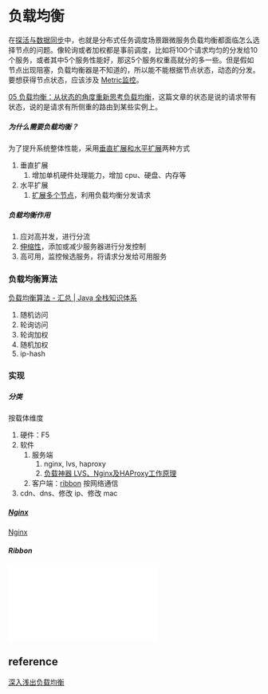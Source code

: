 # 负载均衡

在[探活与数据同步](探活与数据同步.md)中，也就是分布式任务调度场景跟微服务负载均衡都面临怎么选择节点的问题。像轮询或者加权都是事前调度，比如将100个请求均匀的分发给10个服务，或者其中5个服务性能好，那这5个服务权重高就分的多一些。但是假如节点出现阻塞，负载均衡器是不知道的，所以能不能根据节点状态，动态的分发。要想获得节点状态，应该涉及 [Metric监控](Metric监控.md)。

[05 负载均衡：从状态的角度重新思考负载均衡](http://learn.lianglianglee.com/%E4%B8%93%E6%A0%8F/%E6%B7%B1%E5%85%A5%E6%B5%85%E5%87%BA%E5%88%86%E5%B8%83%E5%BC%8F%E6%8A%80%E6%9C%AF%E5%8E%9F%E7%90%86/05%20%E8%B4%9F%E8%BD%BD%E5%9D%87%E8%A1%A1%EF%BC%9A%E4%BB%8E%E7%8A%B6%E6%80%81%E7%9A%84%E8%A7%92%E5%BA%A6%E9%87%8D%E6%96%B0%E6%80%9D%E8%80%83%E8%B4%9F%E8%BD%BD%E5%9D%87%E8%A1%A1.md)，这篇文章的状态是说的请求带有状态，说的是请求有所侧重的路由到某些实例上。




##### 为什么需要负载均衡？
为了提升系统整体性能，采用[垂直扩展和水平扩展](https://www.jianshu.com/p/be66a52d2b9b)两种方式
1. 垂直扩展
	1. 增加单机硬件处理能力，增加 cpu、硬盘、内存等
2. 水平扩展
	1. [扩展多个节点](分布式.md#为什么引入分布式？带来了哪些问题？)，利用负载均衡分发请求
##### 负载均衡作用
1. 应对高并发，进行分流
2. [伸缩性](灰度发布.md)，添加或减少服务器进行分发控制
3. 高可用，监控候选服务，将请求分发给可用服务

### 负载均衡算法

[负载均衡算法 - 汇总 | Java 全栈知识体系](https://pdai.tech/md/algorithm/alg-domain-load-balance.html)
1. 随机访问
2. 轮询访问
3. 轮询加权
4. 随机加权
5. ip-hash


### 实现
##### 分类
按载体维度
1. 硬件：F5
2. 软件
	1. 服务端
		1. nginx, lvs, haproxy
		2. [负载神器 LVS、Nginx及HAProxy工作原理](https://mp.weixin.qq.com/s?__biz=MzU0MzQ5MDA0Mw==&mid=2247486255&idx=2&sn=37dd6b8479c0d95f21eef2f09711f9bf)
	2. 客户端：[ribbon](负载均衡.md#Ribbon)
按网络通信
1. cdn、dns、修改 ip、修改 mac
##### [Nginx](Nginx.md)
[Nginx](Nginx.md)

##### Ribbon
![ribbon](ribbon.md)

## reference
[深入浅出负载均衡](https://mp.weixin.qq.com/s/np_5Bjum8vO32GzZkdYDBg)